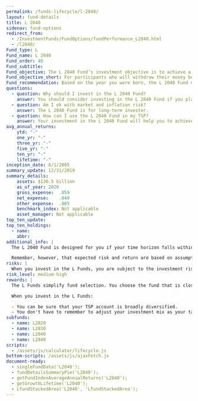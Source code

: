 ```yaml
---
permalink: /funds-lifecycle/l-2040/
layout: fund-details
title: L 2040
sidenav: fund-options
redirect_from:
  - /InvestmentFunds/FundOptions/fundPerformance_L2040.html
  - /l2040/
Fund_type: L
Fund_name: L 2040
Fund_order: 40
Fund_subtitle:
Fund_objective: The L 2040 Fund’s investment objective is to achieve a high level of growth with a low emphasis on preservation of assets. The Fund's allocation in the G, F, C, S, and I Funds is adjusted quarterly. The L 2040 Fund will roll into the L Income Fund automatically in July 2040 when its allocation becomes the same as the allocation of the L Income Fund.
Fund_objective_short: For participants who will withdraw their money beginning 2038 through 2042.
Fund_recommendation: Based on the year you were born, the L 2040 Fund may be a good choice for you because you could have decades until retirement and can ride out any fluctuations in the market.
questions:
  - question: Why should I invest in the L 2040 Fund?
    answer: You should consider investing in the L 2040 Fund if you plan to withdraw from your account between 2038 – 2042.
  - question: Am I ok with market and inflation risk?
    answer: The L 2040 Fund is for long-term investor.
  - question: How can I use the L 2040 Fund in my TSP?
    answer: Your investment in the L 2040 Fund will help you to achieve the best expected return for the amount of expected risk that is appropriate for your time horizon. The L 2040 Fund makes the investing process easy for you because you do not have to figure out how to diversify your account or how and when to rebalance - it’s done for you.
avg_annual_returns:
    ytd: "-"
    one_yr: "-"
    three_yr: "-"
    five_yr: "-"
    ten_yr: "-"
    lifetime: "-"
inception_date: 8/1/2005
summary_update: 12/31/2019
summary_details:
    assets: $136.5 billion
    as_of_year: 2020
    gross_expense:  .059
    net_expense:    .049
    other_expense:  .005
    benchmark_index: Not applicable
    asset_manager: Not applicable
top_ten_update:
top_ten_holdings:
  - name:
    abbr:
additional_info: |
  The L 2040 Fund is designed for you if your time horizon falls within the 2038 through 2042 range. The asset allocation of this fund is adjusted quarterly, moving to a more conservative mix, gradually approaching that of the L Income Fund. Between quarterly adjustments, the asset allocation of the L 2040 Fund is maintained through daily rebalancing to the fund’s target allocation.

  Remember, however, that expected risk and return are based on assumptions about future economic conditions and investment performance. There is no guaranteed rate of return for any period, either short-term or long-term. For the fund’s historical returns, visit [Share Price History]({{ site.baseurl }}/fund-performance/share-price-history/). Past performance does not guarantee future results.
risks: |
  When you invest in the L Funds, you are subject to the investment risks associated with the G, F, C, S, and I funds. Your account is not guaranteed against loss. The L Funds can have periods of gain and loss, just as the individual TSP funds do.
risk_level: medium-high
rewards: |
  The L Funds simplify fund selection. You choose the fund that is closest to your target date (or, if your target date falls between the target dates that are offered, you can split your account between the two target date funds closest to your time horizon).

  When you invest in the L Funds:

  - You can be sure that your TSP account is broadly diversified.
  - You don't have to remember to adjust your investment mix as your target date approaches - it's done for you.
subfunds:
  - name: L2020
  - name: L2030
  - name: L2040
  - name: L2040
scripts:
  - /assets/js/calculator/lifecycle.js
bottom-scripts: /assets/js/ajaxFetch.js
document-ready:
  - singleFundData('L2040');
  - fundDetailsSummaryPie('L2040');
  - getFundIndexAverageAnnualReturns('L2040');
  - getGrowthLifetime('L2040');
  - LfundStackedArea('L2040', 'LfundStackedArea');
---
```

